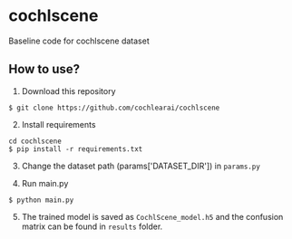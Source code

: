 # cochlscene
Baseline code for cochlscene dataset

## How to use?

1. Download this repository
```
$ git clone https://github.com/cochlearai/cochlscene
```

2. Install requirements
```
cd cochlscene
$ pip install -r requirements.txt
```

3. Change the dataset path (params['DATASET_DIR']) in `params.py`

4. Run main.py
```
$ python main.py
```

5. The trained model is saved as `CochlScene_model.h5` and the confusion matrix can be found in `results` folder.
